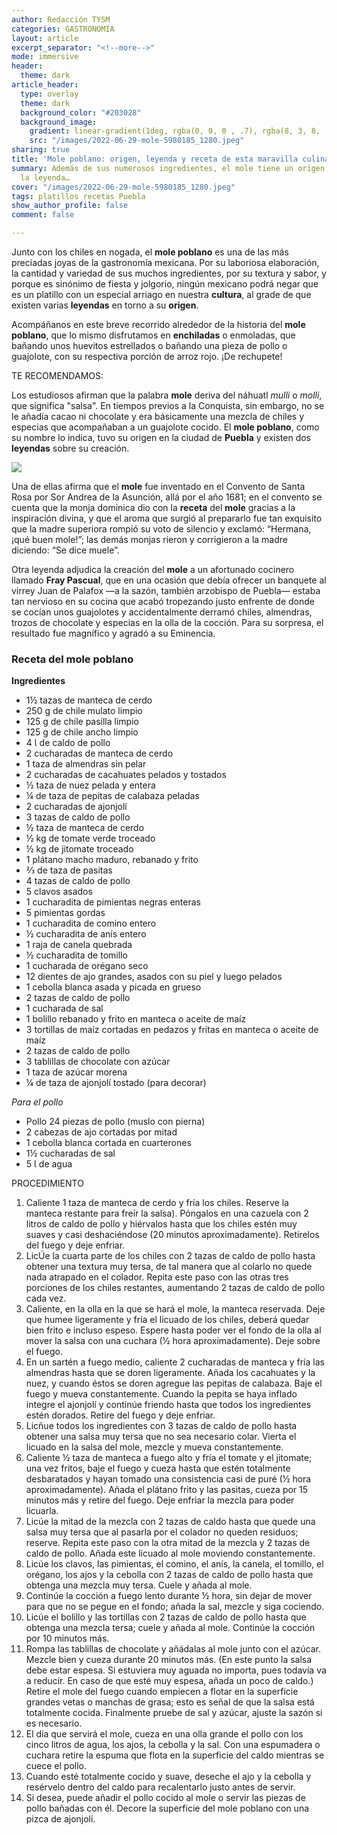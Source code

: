```yaml
---
author: Redacción TYSM
categories: GASTRONOMIA
layout: article
excerpt_separator: "<!--more-->"
mode: immersive
header:
  theme: dark
article_header:
  type: overlay
  theme: dark
  background_color: "#203028"
  background_image:
    gradient: linear-gradient(1deg, rgba(0, 0, 0 , .7), rgba(8, 3, 8, .9))
    src: "/images/2022-06-29-mole-5980185_1280.jpeg"
sharing: true
title: 'Mole poblano: origen, leyenda y receta de esta maravilla culinaria'
summary: Además de sus numerosos ingredientes, el mole tiene un origen anclado en
  la leyenda…
cover: "/images/2022-06-29-mole-5980185_1280.jpeg"
tags: platillos recetas Puebla
show_author_profile: false
comment: false

---
```

Junto con los chiles en nogada, el **mole poblano** es una de las más preciadas joyas de la gastronomía mexicana. Por su laboriosa elaboración, la cantidad y variedad de sus muchos ingredientes, por su textura y sabor, y porque es sinónimo de fiesta y jolgorio, ningún mexicano podrá negar que es un platillo con un especial arriago en nuestra **cultura**, al grade de que existen varias **leyendas** en torno a su **origen**.

Acompáñanos en este breve recorrido alrededor de la historia del **mole poblano**, que lo mismo disfrutamos en **enchiladas** o enmoladas, que bañando unos huevitos estrellados o bañando una pieza de pollo o guajolote, con su respectiva porción de arroz rojo. ¡De rechupete!

TE RECOMENDAMOS:

Los estudiosos afirman que la palabra **mole** deriva del náhuatl _mulli_ o _molli_, que significa "salsa". En tiempos previos a la Conquista, sin embargo, no se le añadía cacao ni chocolate y era básicamente una mezcla de chiles y especias que acompañaban a un guajolote cocido. El **mole poblano**, como su nombre lo indica, tuvo su origen en la ciudad de **Puebla** y existen dos **leyendas** sobre su creación.

![](https://upload.wikimedia.org/wikipedia/commons/thumb/e/e0/Comidas_de_m%C3%A9xico_02.jpg/768px-Comidas_de_m%C3%A9xico_02.jpg)

Una de ellas afirma que el **mole** fue inventado en el Convento de Santa Rosa por Sor Andrea de la Asunción, allá por el año 1681; en el convento se cuenta que la monja dominica dio con la **receta** del **mole** gracias a la inspiración divina, y que el aroma que surgió al prepararlo fue tan exquisito que la madre superiora rompió su voto de silencio y exclamó: “Hermana, ¡qué buen mole!”; las demás monjas rieron y corrigieron a la madre diciendo: “Se dice muele”.

Otra leyenda adjudica la creación del **mole** a un afortunado cocinero llamado **Fray Pascual**, que en una ocasión que debía ofrecer un banquete al virrey Juan de Palafox —a la sazón, también arzobispo de Puebla— estaba tan nervioso en su cocina que acabó tropezando justo enfrente de donde se cocían unos guajolotes y accidentalmente derramó chiles, almendras, trozos de chocolate y especias en la olla de la cocción. Para su sorpresa, el resultado fue magnífico y agradó a su Eminencia.

### Receta del mole poblano

**Ingredientes**

* 1½ tazas de manteca de cerdo
* 250 g de chile mulato limpio
* 125 g de chile pasilla limpio
* 125 g de chile ancho limpio
* 4 Ɩ de caldo de pollo
* 2 cucharadas de manteca de cerdo 
* 1 taza de almendras sin pelar
* 2 cucharadas de cacahuates pelados y tostados
* ½ taza de nuez pelada y entera
* ¼ de taza de pepitas de calabaza peladas
* 2 cucharadas de ajonjolí
* 3 tazas de caldo de pollo
* ½ taza de manteca de cerdo
* ½ kg de tomate verde troceado
* ½ kg de jitomate troceado
* 1 plátano macho maduro, rebanado y frito
* ⅔ de taza de pasitas
* 4 tazas de caldo de pollo
* 5 clavos asados
* 1 cucharadita de pimientas negras enteras
* 5 pimientas gordas
* 1 cucharadita de comino entero
* ½ cucharadita de anís entero
* 1 raja de canela quebrada 
* ½ cucharadita de tomillo 
* 1 cucharada de orégano seco
* 12 dientes de ajo grandes, asados con su piel y luego pelados 
* 1 cebolla blanca asada y picada en grueso 
* 2 tazas de caldo de pollo 
* 1 cucharada de sal 
* 1 bolillo rebanado y frito en manteca o aceite de maíz 
* 3 tortillas de maíz cortadas en pedazos y fritas en manteca o aceite de maíz 
* 2 tazas de caldo de pollo 
* 3 tablillas de chocolate con azúcar
* 1 taza de azúcar morena
* ¼ de taza de ajonjolí tostado (para decorar)

_Para el pollo_

* Pollo 24 piezas de pollo (muslo con pierna)
* 2 cabezas de ajo cortadas por mitad
* 1 cebolla blanca cortada en cuarterones
* 1½ cucharadas de sal
* 5 Ɩ de agua

PROCEDIMIENTO

 1. Caliente 1 taza de manteca de cerdo y fría los chiles. Reserve la manteca restante para freír la salsa). Póngalos en una cazuela con 2 litros de caldo de pollo y hiérvalos hasta que los chiles estén muy suaves y casi deshaciéndose (20 minutos aproximadamente). Retírelos del fuego y deje enfriar. 
 2. LicÚe la cuarta parte de los chiles con 2 tazas de caldo de pollo hasta obtener una textura muy tersa, de tal manera que al colarlo no quede nada atrapado en el colador. Repita este paso con las otras tres porciones de los chiles restantes, aumentando 2 tazas de caldo de pollo cada vez. 
 3. Caliente, en la olla en la que se hará el mole, la manteca reservada. Deje que humee ligeramente y fría el licuado de los chiles, deberá quedar bien frito e incluso espeso. Espere hasta poder ver el fondo de la olla al mover la salsa con una cuchara (½ hora aproximadamente). Deje sobre el fuego.
 4. En un sartén a fuego medio, caliente 2 cucharadas de manteca y fría las almendras hasta que se doren ligeramente. Añada los cacahuates y la nuez, y cuando éstos se doren agregue las pepitas de calabaza. Baje el fuego y mueva constantemente. Cuando la pepita se haya inflado integre el ajonjolí y continúe friendo hasta que todos los ingredientes estén dorados. Retire del fuego y deje enfriar. 
 5. Licñue todos los ingredientes con 3 tazas de caldo de pollo hasta obtener una salsa muy tersa que no sea necesario colar. Vierta el licuado en la salsa del mole, mezcle y mueva constantemente. 
 6. Caliente ½ taza de manteca a fuego alto y fría el tomate y el jitomate; una vez fritos, baje el fuego y cueza hasta que estén totalmente desbaratados y hayan tomado una consistencia casi de puré (½ hora aproximadamente). Añada el plátano frito y las pasitas, cueza por 15 minutos más y retire del fuego. Deje enfriar la mezcla para poder licuarla. 
 7. Licúe la mitad de la mezcla con 2 tazas de caldo hasta que quede una salsa muy tersa que al pasarla por el colador no queden residuos; reserve. Repita este paso con la otra mitad de la mezcla y 2 tazas de caldo de pollo. Añada este licuado al mole moviendo constantemente. 
 8. Licúe los clavos, las pimientas, el comino, el anís, la canela, el tomillo, el orégano, los ajos y la cebolla con 2 tazas de caldo de pollo hasta que obtenga una mezcla muy tersa. Cuele y añada al mole. 
 9. Continúe la cocción a fuego lento durante ½ hora, sin dejar de mover para que no se pegue en el fondo; añada la sal, mezcle y siga cociendo. 
10. Licúe el bolillo y las tortillas con 2 tazas de caldo de pollo hasta que obtenga una mezcla tersa; cuele y añada al mole. Continúe la cocción por 10 minutos más. 
11. Rompa las tablillas de chocolate y añádalas al mole junto con el azúcar. Mezcle bien y cueza durante 20 minutos más. (En este punto la salsa debe estar espesa. Si estuviera muy aguada no importa, pues todavía va a reducir. En caso de que esté muy espesa, añada un poco de caldo.) Retire el mole del fuego cuando empiecen a flotar en la superficie grandes vetas o manchas de grasa; esto es señal de que la salsa está totalmente cocida. Finalmente pruebe de sal y azúcar, ajuste la sazón si es necesario. 
12. El día que servirá el mole, cueza en una olla grande el pollo con los cinco litros de agua, los ajos, la cebolla y la sal. Con una espumadera o cuchara retire la espuma que flota en la superficie del caldo mientras se cuece el pollo.
13. Cuando esté totalmente cocido y suave, deseche el ajo y la cebolla y resérvelo dentro del caldo para recalentarlo justo antes de servir. 
14. Si desea, puede añadir el pollo cocido al mole o servir las piezas de pollo bañadas con él. Decore la superficie del mole poblano con una pizca de ajonjolí.